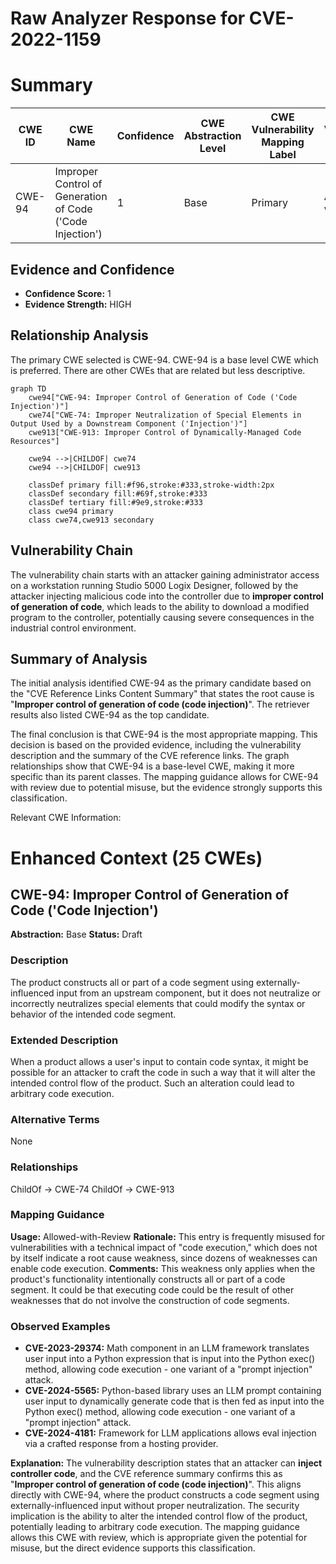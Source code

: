 # Raw Analyzer Response for CVE-2022-1159

# Summary
| CWE ID | CWE Name | Confidence | CWE Abstraction Level | CWE Vulnerability Mapping Label | CWE-Vulnerability Mapping Notes |
|---|---|---|---|---|---|
| CWE-94 | Improper Control of Generation of Code ('Code Injection') | 1 | Base | Primary | Allowed-with-Review |

## Evidence and Confidence

*   **Confidence Score:** 1
*   **Evidence Strength:** HIGH

## Relationship Analysis
The primary CWE selected is CWE-94. CWE-94 is a base level CWE which is preferred. There are other CWEs that are related but less descriptive.

```mermaid
graph TD
    cwe94["CWE-94: Improper Control of Generation of Code ('Code Injection')"]
    cwe74["CWE-74: Improper Neutralization of Special Elements in Output Used by a Downstream Component ('Injection')"]
    cwe913["CWE-913: Improper Control of Dynamically-Managed Code Resources"]
    
    cwe94 -->|CHILDOF| cwe74
    cwe94 -->|CHILDOF| cwe913
    
    classDef primary fill:#f96,stroke:#333,stroke-width:2px
    classDef secondary fill:#69f,stroke:#333
    classDef tertiary fill:#9e9,stroke:#333
    class cwe94 primary
    class cwe74,cwe913 secondary
```

## Vulnerability Chain
The vulnerability chain starts with an attacker gaining administrator access on a workstation running Studio 5000 Logix Designer, followed by the attacker injecting malicious code into the controller due to **improper control of generation of code**, which leads to the ability to download a modified program to the controller, potentially causing severe consequences in the industrial control environment.

## Summary of Analysis
The initial analysis identified CWE-94 as the primary candidate based on the "CVE Reference Links Content Summary" that states the root cause is "**Improper control of generation of code (code injection)**". The retriever results also listed CWE-94 as the top candidate.

The final conclusion is that CWE-94 is the most appropriate mapping. This decision is based on the provided evidence, including the vulnerability description and the summary of the CVE reference links. The graph relationships show that CWE-94 is a base-level CWE, making it more specific than its parent classes. The mapping guidance allows for CWE-94 with review due to potential misuse, but the evidence strongly supports this classification.

Relevant CWE Information:

# Enhanced Context (25 CWEs)

## CWE-94: Improper Control of Generation of Code ('Code Injection')
**Abstraction:** Base
**Status:** Draft

### Description
The product constructs all or part of a code segment using externally-influenced input from an upstream component, but it does not neutralize or incorrectly neutralizes special elements that could modify the syntax or behavior of the intended code segment.

### Extended Description
When a product allows a user's input to contain code syntax, it might be possible for an attacker to craft the code in such a way that it will alter the intended control flow of the product. Such an alteration could lead to arbitrary code execution.

### Alternative Terms
None

### Relationships
ChildOf -> CWE-74
ChildOf -> CWE-913

### Mapping Guidance
**Usage:** Allowed-with-Review
**Rationale:** This entry is frequently misused for vulnerabilities with a technical impact of "code execution," which does not by itself indicate a root cause weakness, since dozens of weaknesses can enable code execution.
**Comments:** This weakness only applies when the product's functionality intentionally constructs all or part of a code segment. It could be that executing code could be the result of other weaknesses that do not involve the construction of code segments.

### Observed Examples
- **CVE-2023-29374:** Math component in an LLM framework translates user input into a Python expression that is input into the Python exec() method, allowing code execution - one variant of a "prompt injection" attack.
- **CVE-2024-5565:** Python-based library uses an LLM prompt containing user input to dynamically generate code that is then fed as input into the Python exec() method, allowing code execution - one variant of a "prompt injection" attack.
- **CVE-2024-4181:** Framework for LLM applications allows eval injection via a crafted response from a hosting provider.

**Explanation:** The vulnerability description states that an attacker can **inject controller code**, and the CVE reference summary confirms this as "**Improper control of generation of code (code injection)**". This aligns directly with CWE-94, where the product constructs a code segment using externally-influenced input without proper neutralization. The security implication is the ability to alter the intended control flow of the product, potentially leading to arbitrary code execution. The mapping guidance allows this CWE with review, which is appropriate given the potential for misuse, but the direct evidence supports this classification.